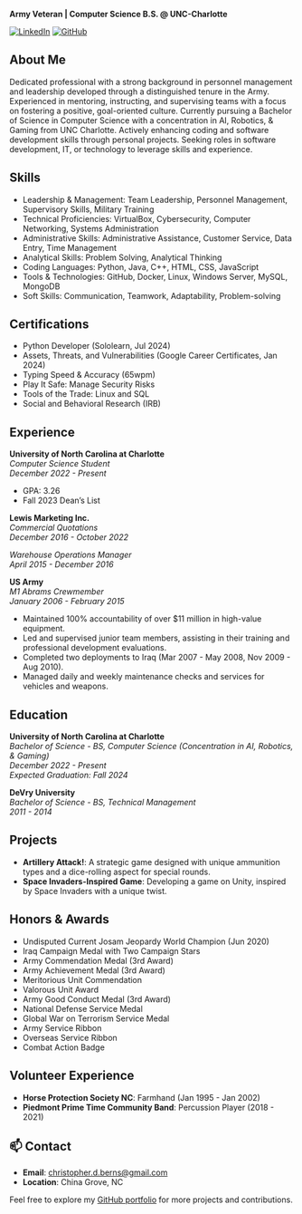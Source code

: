 
**Army Veteran | Computer Science B.S. @ UNC-Charlotte**

[![LinkedIn](https://img.shields.io/badge/LinkedIn-Christopher%20Berns-blue)](https://www.linkedin.com/in/christopherberns)
[![GitHub](https://img.shields.io/badge/GitHub-DrRojo-black)](https://github.com/DrRojo)


## About Me

Dedicated professional with a strong background in personnel management and leadership developed through a distinguished tenure in the Army. Experienced in mentoring, instructing, and supervising teams with a focus on fostering a positive, goal-oriented culture. Currently pursuing a Bachelor of Science in Computer Science with a concentration in AI, Robotics, & Gaming from UNC Charlotte. Actively enhancing coding and software development skills through personal projects. Seeking roles in software development, IT, or technology to leverage skills and experience.

## Skills

- Leadership & Management: Team Leadership, Personnel Management, Supervisory Skills, Military Training
- Technical Proficiencies: VirtualBox, Cybersecurity, Computer Networking, Systems Administration
- Administrative Skills: Administrative Assistance, Customer Service, Data Entry, Time Management
- Analytical Skills: Problem Solving, Analytical Thinking
- Coding Languages: Python, Java, C++, HTML, CSS, JavaScript
- Tools & Technologies: GitHub, Docker, Linux, Windows Server, MySQL, MongoDB
- Soft Skills: Communication, Teamwork, Adaptability, Problem-solving

## Certifications

- Python Developer (Sololearn, Jul 2024)
- Assets, Threats, and Vulnerabilities (Google Career Certificates, Jan 2024)
- Typing Speed & Accuracy (65wpm)
- Play It Safe: Manage Security Risks
- Tools of the Trade: Linux and SQL
- Social and Behavioral Research (IRB)

## Experience

**University of North Carolina at Charlotte**  
*Computer Science Student*  
*December 2022 - Present*

- GPA: 3.26
- Fall 2023 Dean’s List

**Lewis Marketing Inc.**  
*Commercial Quotations*  
*December 2016 - October 2022*

*Warehouse Operations Manager*  
*April 2015 - December 2016*

**US Army**  
*M1 Abrams Crewmember*  
*January 2006 - February 2015*

- Maintained 100% accountability of over $11 million in high-value equipment.
- Led and supervised junior team members, assisting in their training and professional development evaluations.
- Completed two deployments to Iraq (Mar 2007 - May 2008, Nov 2009 - Aug 2010).
- Managed daily and weekly maintenance checks and services for vehicles and weapons.

## Education

**University of North Carolina at Charlotte**  
*Bachelor of Science - BS, Computer Science (Concentration in AI, Robotics, & Gaming)*  
*December 2022 - Present*  
*Expected Graduation: Fall 2024*

**DeVry University**  
*Bachelor of Science - BS, Technical Management*  
*2011 - 2014*

## Projects

- **Artillery Attack!**: A strategic game designed with unique ammunition types and a dice-rolling aspect for special rounds.
- **Space Invaders-Inspired Game**: Developing a game on Unity, inspired by Space Invaders with a unique twist.

## Honors & Awards

- Undisputed Current Josam Jeopardy World Champion (Jun 2020)
- Iraq Campaign Medal with Two Campaign Stars
- Army Commendation Medal (3rd Award)
- Army Achievement Medal (3rd Award)
- Meritorious Unit Commendation
- Valorous Unit Award
- Army Good Conduct Medal (3rd Award)
- National Defense Service Medal
- Global War on Terrorism Service Medal
- Army Service Ribbon
- Overseas Service Ribbon
- Combat Action Badge

## Volunteer Experience

- **Horse Protection Society NC**: Farmhand (Jan 1995 - Jan 2002)
- **Piedmont Prime Time Community Band**: Percussion Player (2018 - 2021)

## 📫 Contact

- **Email**: [christopher.d.berns@gmail.com](mailto:christopher.d.berns@gmail.com)
- **Location**: China Grove, NC

Feel free to explore my [GitHub portfolio](https://github.com/DrRojo) for more projects and contributions.
